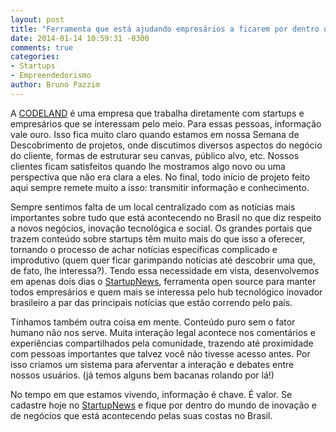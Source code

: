 ```yaml
---
layout: post
title: "Ferramenta que está ajudando empresários a ficarem por dentro do mundo das startups brasileiras"
date: 2014-01-14 10:59:31 -0300
comments: true
categories:
- Startups
- Empreendedorismo
author: Bruno Pazzim
---
```

A <a href="http://www.codeland.com.br" target="_blank">CODELAND</a> é uma empresa que trabalha diretamente com startups e empresários que se interessam pelo meio. Para essas pessoas, informação vale ouro. Isso fica muito claro quando estamos em nossa Semana de Descobrimento de projetos, onde discutimos diversos aspectos do negócio do cliente, formas de estruturar seu canvas, público alvo, etc. Nossos clientes ficam satisfeitos quando lhe mostramos algo novo ou uma perspectiva que não era clara a eles. No final, todo início de projeto feito aqui sempre remete muito a isso: transmitir informação e conhecimento.

<!-- more -->

Sempre sentimos falta de um local centralizado com as notícias mais importantes sobre tudo que está acontecendo no Brasil no que diz respeito a novos negócios, inovação tecnológica e social. Os grandes portais que trazem conteúdo sobre startups têm muito mais do que isso a oferecer, tornando o processo de achar notícias específicas complicado e improdutivo (quem quer ficar garimpando notícias até descobrir uma que, de fato, lhe interessa?). Tendo essa necessidade em vista, desenvolvemos em apenas dois dias o <a href="http://www.startupnews.com.br" target="_blank">StartupNews</a>, ferramenta open source para manter todos empresários e quem mais se interessa pelo hub tecnológico inovador brasileiro a par das principais notícias que estão correndo pelo país.

Tínhamos também outra coisa em mente. Conteúdo puro sem o fator humano não nos serve. Muita interação legal acontece nos comentários e experiências compartilhados pela comunidade, trazendo até proximidade com pessoas importantes que talvez você não tivesse acesso antes. Por isso criamos um sistema para aferventar a interação e debates entre nossos usuários. (já temos alguns bem bacanas rolando por lá!)

No tempo em que estamos vivendo, informação é chave. É valor. Se cadastre hoje no <a href="http://www.startupnews.com.br" target="_blank">StartupNews</a> e fique por dentro do mundo de inovação e de negócios que está acontecendo pelas suas costas no Brasil.
